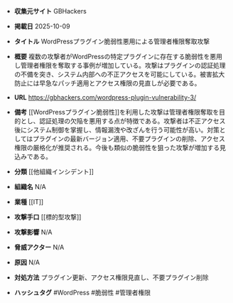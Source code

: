 - **収集元サイト**
GBHackers

- **掲載日**
2025-10-09

- **タイトル**
WordPressプラグイン脆弱性悪用による管理者権限奪取攻撃

- **概要**
複数の攻撃者がWordPressの特定プラグインに存在する脆弱性を悪用し管理者権限を奪取する事例が増加している。攻撃はプラグインの認証処理の不備を突き、システム内部への不正アクセスを可能にしている。被害拡大防止には早急なパッチ適用とアクセス権限の見直しが必要である。

- **URL**
https://gbhackers.com/wordpress-plugin-vulnerability-3/

- **備考**
[[WordPressプラグイン脆弱性]]を利用した攻撃は管理者権限奪取を目的とし、認証処理の欠陥を悪用する点が特徴である。攻撃者は不正アクセス後にシステム制御を掌握し、情報漏洩や改ざんを行う可能性が高い。対策としてはプラグインの最新バージョン適用、不要プラグインの削除、アクセス権限の厳格化が推奨される。今後も類似の脆弱性を狙った攻撃が増加する見込みである。

- **分類**
[[他組織インシデント]]

- **組織名**
N/A

- **業種**
[[IT]]

- **攻撃手口**
[[標的型攻撃]]

- **攻撃影響**
N/A

- **脅威アクター**
N/A

- **原因**
N/A

- **対処方法**
プラグイン更新、アクセス権限見直し、不要プラグイン削除

- **ハッシュタグ**
#WordPress #脆弱性 #管理者権限
